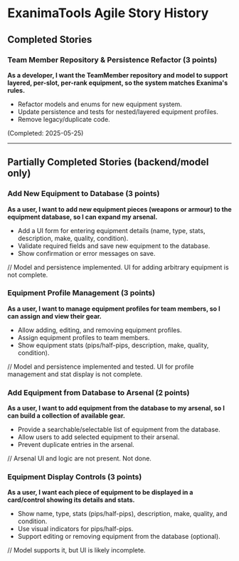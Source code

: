 # ExanimaTools Agile Story History

## Completed Stories

### Team Member Repository & Persistence Refactor (3 points)
**As a developer, I want the TeamMember repository and model to support layered, per-slot, per-rank equipment, so the system matches Exanima's rules.**
- Refactor models and enums for new equipment system.
- Update persistence and tests for nested/layered equipment profiles.
- Remove legacy/duplicate code.

(Completed: 2025-05-25)

---

## Partially Completed Stories (backend/model only)

### Add New Equipment to Database (3 points)
**As a user, I want to add new equipment pieces (weapons or armour) to the equipment database, so I can expand my arsenal.**
- Add a UI form for entering equipment details (name, type, stats, description, make, quality, condition).
- Validate required fields and save new equipment to the database.
- Show confirmation or error messages on save.

// Model and persistence implemented. UI for adding arbitrary equipment is not complete.

### Equipment Profile Management (3 points)
**As a user, I want to manage equipment profiles for team members, so I can assign and view their gear.**
- Allow adding, editing, and removing equipment profiles.
- Assign equipment profiles to team members.
- Show equipment stats (pips/half-pips, description, make, quality, condition).

// Model and persistence implemented and tested. UI for profile management and stat display is not complete.

### Add Equipment from Database to Arsenal (2 points)
**As a user, I want to add equipment from the database to my arsenal, so I can build a collection of available gear.**
- Provide a searchable/selectable list of equipment from the database.
- Allow users to add selected equipment to their arsenal.
- Prevent duplicate entries in the arsenal.

// Arsenal UI and logic are not present. Not done.

### Equipment Display Controls (3 points)
**As a user, I want each piece of equipment to be displayed in a card/control showing its details and stats.**
- Show name, type, stats (pips/half-pips), description, make, quality, and condition.
- Use visual indicators for pips/half-pips.
- Support editing or removing equipment from the database (optional).

// Model supports it, but UI is likely incomplete.
